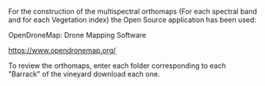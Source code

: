 For the construction of the multispectral orthomaps (For each spectral band and for each Vegetation index) the Open Source application has been used:

OpenDroneMap: Drone Mapping Software

https://www.opendronemap.org/

To review the orthomaps, enter each folder corresponding to each "Barrack" of the vineyard  download each one.
